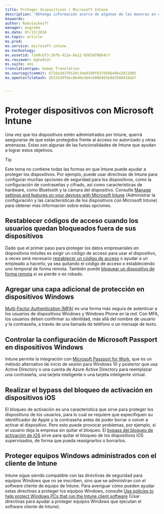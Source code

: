 ```yaml
---
title: Proteger dispositivos | Microsoft Intune
description: "Obtenga información acerca de algunas de las maneras en que Intune puede ayudarle a proteger los dispositivos contra accesos no autorizados y otras amenazas."
keywords: 
author: Robstackmsft
manager: angrobe
ms.date: 07/13/2016
ms.topic: article
ms.prod: 
ms.service: microsoft-intune
ms.technology: 
ms.assetid: 71e0cbf3-2bfb-412e-8a12-8503df08b4cf
ms.reviewer: mghadial
ms.suite: ems
translationtype: Human Translation
ms.sourcegitcommit: 6716a3d1fb53dc3de0189f637d5664d0a2023d05
ms.openlocfilehash: 2b33330f8ec8b46e3b4c6886463e8d3588410ab7


---
```


# Proteger dispositivos con Microsoft Intune
Una vez que los dispositivos estén administrados por Intune, querrá asegurarse de que están protegidos frente al acceso no autorizado y otras amenazas. Estas son algunas de las funcionalidades de Intune que ayudan a lograr estos objetivos.

> [!TIP]
> Este tema no contiene todas las formas en que Intune puede ayudar a proteger los dispositivos. Por ejemplo, puede usar directivas de Intune para configurar muchas opciones de seguridad para los dispositivos, como la configuración de contraseñas y cifrado, así como características de hardware, como Bluetooth y la cámara del dispositivo. Consulte [Manage settings and features on your devices with Microsoft Intune](manage-settings-and-features-on-your-devices-with-microsoft-intune-policies.md) (Administrar la configuración y las características de los dispositivos con Microsoft Intune) para obtener más información sobre estas opciones.

## Restablecer códigos de acceso cuando los usuarios quedan bloqueados fuera de sus dispositivos
Dado que el primer paso para proteger los datos empresariales en dispositivos móviles es exigir un código de acceso para usar el dispositivo, a veces será necesario [restablecer un código de acceso](use-remote-lock-and-passcode-reset-in-microsoft-intune.md) o ayudar a un empleado a hacerlo, ya sea quitando el código de acceso o estableciendo uno temporal de forma remota. También puede [bloquear un dispositivo de forma remota](use-remote-lock-and-passcode-reset-in-microsoft-intune.md) si se pierde o es robado.

## Agregar una capa adicional de protección en dispositivos Windows
[Multi-Factor Authentication (MFA)](protect-windows-devices-with-multi-factor-authentication.md) es una forma más segura de autenticar a los usuarios de dispositivos Windows y Windows Phone en la red.  Con MFA, los usuarios deben confirmar su identidad, más allá del nombre de usuario y la contraseña, a través de una llamada de teléfono o un mensaje de texto.

## Controlar la configuración de Microsoft Passport en dispositivos Windows
Intune permite la integración con [Microsoft Passport for Work](control-microsoft-passport-settings-on-devices-with-microsoft-intune.md), que es un método alternativo de inicio de sesión para Windows 10 y posterior que usa Active Directory o una cuenta de Azure Active Directory para reemplazar una contraseña, una tarjeta inteligente o una tarjeta inteligente virtual.

## Realizar el bypass del bloqueo de activación en dispositivos iOS
El bloqueo de activación es una característica que sirve para proteger los dispositivos de los usuarios, para lo cual se requiere que especifiquen su identificador de Apple y la contraseña antes de poder borrar o volver a activar el dispositivo. Pero esto puede provocar problemas, por ejemplo, si el usuario deja la empresa sin quitar el bloqueo. El [bypass del bloqueo de activación de iOS](help-protect-ios-devices-with-activation-lock-bypass-for-microsoft-intune.md) sirve para quitar el bloqueo de los dispositivos iOS supervisados, de forma que pueda reasignarlos o borrarlos.

## Proteger equipos Windows administrados con el cliente de Intune
Intune sigue siendo compatible con las directivas de seguridad para equipos Windows que no se inscriben, sino que se administran con el software cliente de equipo de Intune. Para averiguar cómo pueden ayudar estas directivas a proteger los equipos Windows, consulte [Use policies to help protect Windows PCs that run the Intune client software](policies-to-protect-windows-pcs-in-microsoft-intune.md) (Usar directivas para ayudar a proteger equipos Windows que ejecutan el software cliente de Intune).



<!--HONumber=Jul16_HO4-->


